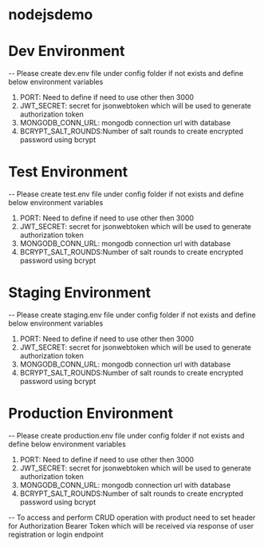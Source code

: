 # nodejsdemo
# Dev Environment
-- Please create dev.env file under config folder if not exists and define below environment variables
1. PORT: Need to define if need to use other then 3000
2. JWT_SECRET: secret for jsonwebtoken which will be used to generate authorization token
3. MONGODB_CONN_URL: mongodb connection url with database
4. BCRYPT_SALT_ROUNDS:Number of salt rounds to create encrypted password using bcrypt

# Test Environment
-- Please create test.env file under config folder if not exists and define below environment variables
1. PORT: Need to define if need to use other then 3000
2. JWT_SECRET: secret for jsonwebtoken which will be used to generate authorization token
3. MONGODB_CONN_URL: mongodb connection url with database
4. BCRYPT_SALT_ROUNDS:Number of salt rounds to create encrypted password using bcrypt

# Staging Environment
-- Please create staging.env file under config folder if not exists and define below environment variables
1. PORT: Need to define if need to use other then 3000
2. JWT_SECRET: secret for jsonwebtoken which will be used to generate authorization token
3. MONGODB_CONN_URL: mongodb connection url with database
4. BCRYPT_SALT_ROUNDS:Number of salt rounds to create encrypted password using bcrypt

# Production Environment
-- Please create production.env file under config folder if not exists and define below environment variables
1. PORT: Need to define if need to use other then 3000
2. JWT_SECRET: secret for jsonwebtoken which will be used to generate authorization token
3. MONGODB_CONN_URL: mongodb connection url with database
4. BCRYPT_SALT_ROUNDS:Number of salt rounds to create encrypted password using bcrypt

-- To access and perform CRUD operation with product need to set header for Authorization Bearer Token which will be received via response of user registration or login endpoint
